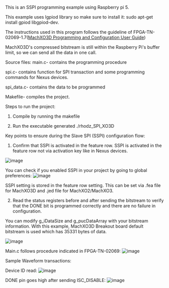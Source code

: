 This is an SSPI programming example using Raspberry pi 5.

This example uses lgpiod library so make sure to install it: sudo apt-get install gpiod libgpiod-dev.

The instructions used in this program follows the guideline of FPGA-TN-02069-1.7([MachXO3D Programming and Configuration User Guide](https://www.latticesemi.com/view_document?document_id=52591))  

MachXO3D's compressed bitstream is still within the Raspberry Pi's buffer limit, so we can send all the data in one call.

Source files:
main.c- contains the programming procedure

spi.c- contains function for SPI transaction and some programming commands for Nexus devices.

spi_data.c- contains the data to be programmed

Makefile- compiles the project.

Steps to run the project:

1. Compile by running the makefile

2. Run the executable generated ./rhodz_SPI_XO3D

Key points to ensure during the Slave SPI (SSPI) configuration flow:

1. Confirm that SSPI is activated in the feature row. SSPI is activated in the feature row not via activation key like in Nexus devices. 

![image](https://github.com/user-attachments/assets/94e9dd47-ff00-4d1b-bbde-50bec039fc1c)

You can check if you enabled SSPI in your project by going to global preferences:
![image](https://github.com/user-attachments/assets/64e561e6-ce76-4efb-8918-dac189a0e645)

SSPI setting is stored in the feature row setting. This can be set via .fea file for MachXO3D and .jed file for MachXO2/MachXO3.

2. Read the status registers before and after sending the bitstream to verify that the DONE bit is programmed correctly and there are no failure in configuration.

You can modify g_iDataSize and g_pucDataArray with your bitstream information. With this example, MachXO3D Breakout board default bitstream is used which has 35331 bytes of data.

![image](https://github.com/user-attachments/assets/38b750bf-5614-4b31-8067-cd19c6f53d0d)

Main.c follows procedure indicated in FPGA-TN-02069:
![image](https://github.com/user-attachments/assets/26abf444-e299-48d3-bf25-53532882c9f4)


Sample Waveform transactions:

Device ID read:
![image](https://github.com/user-attachments/assets/de00569a-0d06-49ec-8c78-4f1a7835d131)

DONE pin goes high after sending ISC_DISABLE:
![image](https://github.com/user-attachments/assets/657745e4-fb65-40fc-af2c-4b57d46486ef)



